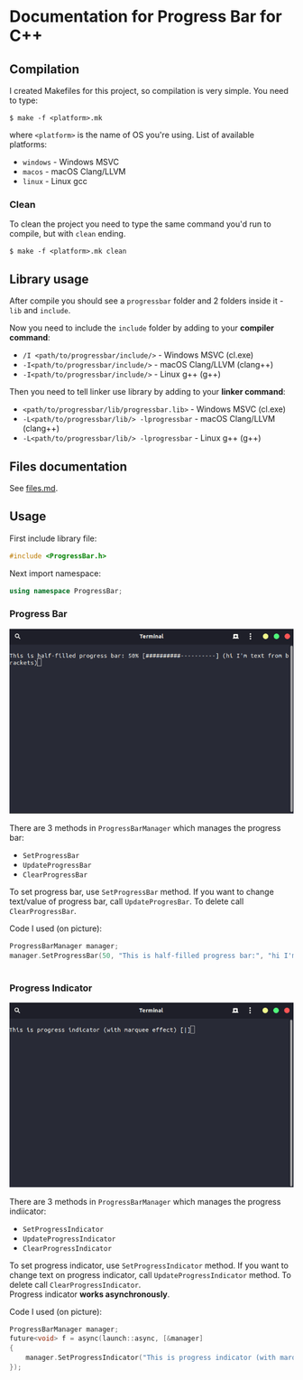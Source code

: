 # Documentation for Progress Bar for C++

## Compilation
I created Makefiles for this project, so compilation is very simple. You need to type:
```shell
$ make -f <platform>.mk
```
where `<platform>` is the name of OS you're using. List of available platforms:
- `windows` - Windows MSVC
- `macos` - macOS Clang/LLVM
- `linux` - Linux gcc

### Clean
To clean the project you need to type the same command you'd run to compile, but with `clean` ending.
```shell
$ make -f <platform>.mk clean
```

## Library usage
After compile you should see a `progressbar` folder and 2 folders inside it - `lib` and `include`.

Now you need to include the `include` folder by adding to your **compiler command**:
- `/I <path/to/progressbar/include/>` - Windows MSVC (cl.exe)
- `-I<path/to/progressbar/include/>` - macOS Clang/LLVM (clang++)
- `-I<path/to/progressbar/include/>` - Linux g++ (g++)

Then you need to tell linker use library by adding to your **linker command**:
- `<path/to/progressbar/lib/progressbar.lib>` - Windows MSVC (cl.exe)
- `-L<path/to/progressbar/lib/> -lprogressbar` - macOS Clang/LLVM (clang++)
- `-L<path/to/progressbar/lib/> -lprogressbar` - Linux g++ (g++)

## Files documentation
See [files.md](files.md).

## Usage
First include library file:
```cpp
#include <ProgressBar.h>
```
Next import namespace:
```cpp
using namespace ProgressBar;
```

### Progress Bar
![Progress bar in action](img/ProgressBar.png)

There are 3 methods in `ProgressBarManager` which manages the progress bar:
- `SetProgressBar`
- `UpdateProgressBar`
- `ClearProgressBar`

To set progress bar, use `SetProgressBar` method. If you want to change text/value of progress bar, call `UpdateProgresBar`. To delete call `ClearProgressBar`.

Code I used (on picture):
```cpp
ProgressBarManager manager;
manager.SetProgressBar(50, "This is half-filled progress bar:", "hi I'm text from brackets");
```
#
### Progress Indicator
![Progress indicator in action](img/ProgressIndicator.png)

There are 3 methods in `ProgressBarManager` which manages the progress indiicator:
- `SetProgressIndicator`
- `UpdateProgressIndicator`
- `ClearProgressIndicator`

To set progress indicator, use `SetProgressIndicator` method. If you want to change text on progress indicator, call `UpdateProgressIndicator` method. To delete call `ClearProgressIndicator`.  
Progress indicator **works asynchronously**.

Code I used (on picture):
```cpp
ProgressBarManager manager;
future<void> f = async(launch::async, [&manager]
{
    manager.SetProgressIndicator("This is progress indicator (with marquee effect)");
});
```
